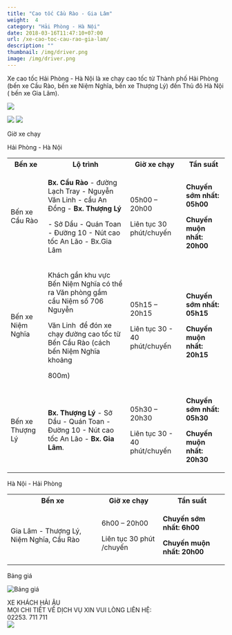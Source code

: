 ```yaml
---
title: "Cao tốc Cầu Rào - Gia Lâm"
weight:  4
category: "Hải Phòng - Hà Nội"
date: 2018-03-16T11:47:10+07:00
url: /xe-cao-toc-cau-rao-gia-lam/
description: ""
thumbnail: /img/driver.png
image: /img/driver.png
---
```

<div class="tc w-100">
	<p class="dib ba b--dashed b--blue blue b bg-light-gray pa3 tj">
		<span class="red">Xe cao tốc Hải Phòng - Hà Nội</span> là xe chạy cao tốc từ Thành phố Hải Phòng (bến xe Cầu Rào, bến xe Niệm Nghĩa, bến xe Thượng Lý) đến Thủ đô Hà Nội ( bến xe Gia Lâm).
	</p>
</div>

<p class="tc"><img src="/img/HP-HN(4).jpg"/></p>

<div class="tc w-100">
	<img src="/img/đt chuyển phát(2).png" class="dib h3"/>
	<img src="/img/facebook(1).png" class="dib h3"/>
</div>

<p class="dib bg-blue white b ttu pa2">Giờ xe chạy</p>

<p class="tc b blue">Hải Phòng - Hà Nội</p>

<table class="w-100 table-slim-border table-padding-cell">
	<tbody>
		<tr class="b bg-blue white">
			<th>Bến xe</th>
			<th>Lộ tr&igrave;nh</th>
			<th>
				Giờ&nbsp;xe chạy
			</th>
			<th>Tần suất</th>
		</tr>
		<tr>
			<td>Bến xe Cầu Rào</td>
			<td>
				<p><strong>Bx. Cầu Rào</strong>&nbsp;-&nbsp;đường Lạch Tray - Nguyễn Văn Linh -&nbsp;cầu An Đồng -&nbsp;<strong>Bx. Thượng L&yacute;</strong></p>
				<p>- Sở Dầu -&nbsp;Quán Toan - Đường 10 - N&uacute;t cao tốc An L&atilde;o - Bx.Gia L&acirc;m</p>
			</td>
			<td>
				<p>05h00 &ndash; 20h00</p>
				<p>Li&ecirc;n tục 30 ph&uacute;t/chuyến</p>
			</td>
			<td>
				<p><strong>Chuyến sớm nhất: 05h00</strong></p>
				<p><strong>Chuyến muộn nhất: 20h00</strong></p>
			</td>
		</tr>
		<tr>
			<td>Bến xe Niệm Nghĩa</td>
			<td>
				<p>Khách gần khu vực Bến Niệm Nghĩa c&oacute; thể ra Văn ph&ograve;ng gầm cầu&nbsp;Niệm<strong>&nbsp;</strong>số 706 Nguyễn</p>
				<p>Văn Linh&nbsp; để đ&oacute;n xe chạy đường cao tốc từ Bến Cầu Rào (cách bến Niệm Nghĩa khoảng</p>
				<p>800m)</p>
			</td>
			<td>
				<p>05h15&nbsp;&ndash; 20h15</p>
				<p>Li&ecirc;n tục 30 - 40 ph&uacute;t/chuyến</p>
			</td>
			<td>
				<p><strong>Chuyến sớm nhất: 05h15</strong></p>
				<p><strong>Chuyến muộn nhất: 20h15</strong></p>
			</td>
		</tr>
		<tr>
			<td>Bến xe Thượng L&yacute;</td>
			<td><strong>Bx. Thượng L&yacute;</strong>&nbsp;- Sở Dầu - Quán Toan - Đường 10 - N&uacute;t cao tốc An L&atilde;o -&nbsp;<strong>Bx. Gia L&acirc;m</strong>.</td>
			<td>
				<p>05h30&nbsp;&ndash; 20h30</p>
				<p>Li&ecirc;n tục 30 - 40 ph&uacute;t/chuyến</p>
			</td>
			<td>
				<p><strong>Chuyến sớm nhất: 05h30</strong></p>
				<p><strong>Chuyến muộn nhất: 20h30</strong></p>
			</td>
		</tr>
	</tbody>
</table>

<p class="tc b blue">Hà Nội - Hải Phòng</p>

<table class="w-100 table-slim-border table-padding-cell">
	<tbody>
		<tr class="b bg-blue white">
			<th>Bến xe</th>
			<th>
				Giờ&nbsp;xe chạy
			</th>
			<th>Tần suất</th>
		</tr>
		<tr>
			<td>Gia L&acirc;m - Thượng L&yacute;, Niệm Nghĩa, Cầu R&agrave;o</td>
			<td>
				<p>6h00 &ndash; 20h00</p>
				<p>Li&ecirc;n tục 30 ph&uacute;t /chuyến</p>
			</td>
			<td>
				<p><strong>Chuyến sớm nhất: 6h00</strong></p>
				<p><strong>Chuyến muộn nhất: 20h00</strong></p>
			</td>
		</tr>
	</tbody>
</table>

<p class="dib bg-blue white b ttu pa2">Bảng giá</p>

<p class="tc">
	<img alt="Bảng giá" src="/img/vé chặng HP-HN(2).png" />
</p>

<div class="w-100 mv4 w-100 tc ba b--dashed b--blue blue b bg-light-gray pa3 tj ">
	<p class="tc lh-copy">
		​XE KHÁCH HẢI ÂU
		<br/>
		MỌI CHI TIẾT VỀ DỊCH VỤ XIN VUI LÒNG LIÊN HỆ:
		<br/>
		<span class="b red">02253. 711 711</span>
		<br/>
		<img class="dib" src="/img/facebook.png"/>
	</p>
</div>

